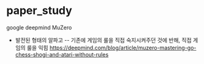 # paper_study



google deepmind MuZero
- 발전된 형태의 알파고
-- 기존에 게임의 룰을 직접 숙지시켜주던 것에 반해, 직접 게임의 룰을 익힘
https://deepmind.com/blog/article/muzero-mastering-go-chess-shogi-and-atari-without-rules
